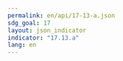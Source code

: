 ```yaml
---
permalink: en/api/17-13-a.json
sdg_goal: 17
layout: json_indicator
indicator: "17.13.a"
lang: en
---
```

